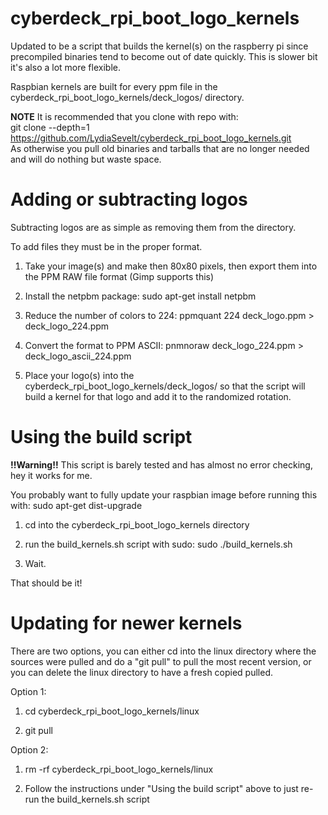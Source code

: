 # cyberdeck_rpi_boot_logo_kernels
Updated to be a script that builds the kernel(s) on the raspberry pi since precompiled binaries tend to become out of date quickly.
This is slower bit it's also a lot more flexible.

Raspbian kernels are built for every ppm file in the cyberdeck_rpi_boot_logo_kernels/deck_logos/ directory.

**NOTE** It is recommended that you clone with repo with:  
git clone --depth=1 https://github.com/LydiaSevelt/cyberdeck_rpi_boot_logo_kernels.git  
As otherwise you pull old binaries and tarballs that are no longer needed and will do nothing but waste space.

# Adding or subtracting logos

Subtracting logos are as simple as removing them from the directory.

To add files they must be in the proper format.

1. Take your image(s) and make then 80x80 pixels, then export them into the PPM RAW file format (Gimp supports this)

2. Install the netpbm package: sudo apt-get install netpbm

3. Reduce the number of colors to 224: ppmquant 224 deck_logo.ppm > deck_logo_224.ppm

4. Convert the format to PPM ASCII: pnmnoraw deck_logo_224.ppm > deck_logo_ascii_224.ppm

5. Place your logo(s) into the cyberdeck_rpi_boot_logo_kernels/deck_logos/ so that the script will build a kernel for that logo and add it to the randomized rotation.

# Using the build script

**!!Warning!!** This script is barely tested and has almost no error checking, hey it works for me.

You probably want to fully update your raspbian image before running this with: sudo apt-get dist-upgrade

1. cd into the cyberdeck_rpi_boot_logo_kernels directory

2. run the build_kernels.sh script with sudo: sudo ./build_kernels.sh

3. Wait.

That should be it!

# Updating for newer kernels

There are two options, you can either cd into the linux directory where the sources were pulled and do a "git pull" to pull the most recent version, or you can delete the linux directory to have a fresh copied pulled.

Option 1:

1. cd cyberdeck_rpi_boot_logo_kernels/linux

2. git pull

Option 2:

1. rm -rf cyberdeck_rpi_boot_logo_kernels/linux

2. Follow the instructions under "Using the build script" above to just re-run the build_kernels.sh script

